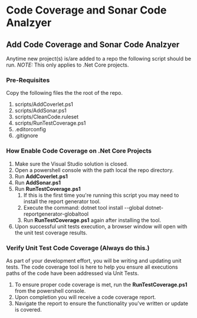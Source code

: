 # Code Coverage and Sonar Code Analzyer

## Add Code Coverage and Sonar Code Analzyer

Anytime new project(s) is/are added to a repo the following script should be run.
*NOTE:* This only applies to .Net Core projects.

### Pre-Requisites

Copy the following files the the root of the repo.

1. scripts/AddCoverlet.ps1
2. scripts/AddSonar.ps1
3. scripts/CleanCode.ruleset
4. scripts/RunTestCoverage.ps1
5. .editorconfig
6. .gitignore

### How Enable Code Coverage on .Net Core Projects
1. Make sure the Visual Studio solution is closed.
2. Open a powershell console with the path local the repo directory.
2. Run **AddCoverlet.ps1**
3. Run **AddSonar.ps1**
4. Run **RunTestCoverage.ps1**
    1. If this is the first time you're running this script you may need to install the report generator tool.
    2. Execute the command: dotnet tool install --global dotnet-reportgenerator-globaltool
    3. Run **RunTestCoverage.ps1** again after installing the tool.
5. Upon successful unit tests execution, a browser window will open with the unit test coverage results.

### Verify Unit Test Code Coverage (Always do this.)
As part of your development effort, you will be writing and updating unit tests. 
The code coverage tool is here to help you ensure all executions paths of the code have been addressed via Unit Tests.

1. To ensure proper code coverage is met, run the **RunTestCoverage.ps1** from the powershell console.
2. Upon completion you will receive a code coverage report. 
3. Navigate the report to ensure the functionality you've written or update is covered.
